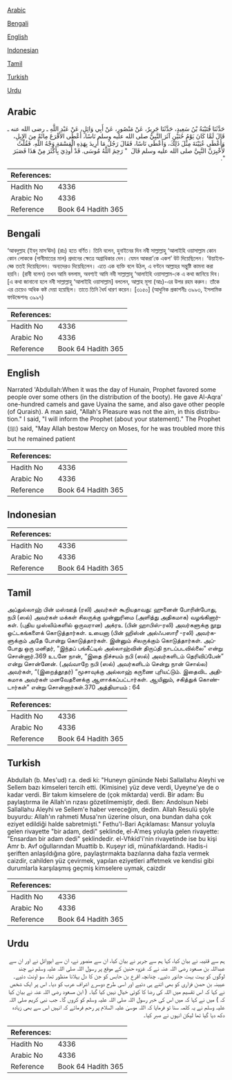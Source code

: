 [Arabic](#arabic)

[Bengali](#bengali)

[English](#english)

[Indonesian](#indonesian)

[Tamil](#tamil)

[Turkish](#turkish)

[Urdu](#urdu)

## Arabic


<div dir="rtl" lang="ar" style={{fontSize:'larger',backgroundColor:'#f8f9fa',padding:20}}>
حَدَّثَنَا قُتَيْبَةُ بْنُ سَعِيدٍ، حَدَّثَنَا جَرِيرٌ، عَنْ مَنْصُورٍ، عَنْ أَبِي وَائِلٍ، عَنْ عَبْدِ اللَّهِ ـ رضى الله عنه ـ قَالَ لَمَّا كَانَ يَوْمُ حُنَيْنٍ آثَرَ النَّبِيُّ صلى الله عليه وسلم نَاسًا، أَعْطَى الأَقْرَعَ مِائَةً مِنَ الإِبِلِ، وَأَعْطَى عُيَيْنَةَ مِثْلَ ذَلِكَ، وَأَعْطَى نَاسًا، فَقَالَ رَجُلٌ مَا أُرِيدَ بِهَذِهِ الْقِسْمَةِ وَجْهُ اللَّهِ‏.‏ فَقُلْتُ لأُخْبِرَنَّ النَّبِيَّ صلى الله عليه وسلم قَالَ ‏ "‏ رَحِمَ اللَّهُ مُوسَى‏.‏ قَدْ أُوذِيَ بِأَكْثَرَ مِنْ هَذَا فَصَبَرَ ‏"‏‏.‏
</div>
<div style={{backgroundColor:'#f8f9fa',padding:20, marginBottom: 10}}><table> <thead> <tr> <th>References:</th> <th></th> </tr> </thead> <tbody><tr><td>Hadith No</td><td>4336</td></tr><tr><td>Arabic No</td><td>4336</td></tr><tr><td>Reference</td><td>Book 64 Hadith 365</td></tr></tbody></table></div>

## Bengali


<div dir="ltr" lang="bn" style={{fontSize:'larger',backgroundColor:'#f8f9fa',padding:20}}>
‘আবদুল্লাহ (ইবনু মাস‘ঊদ) (রাঃ) হতে বর্ণিত। তিনি বলেন, হুনাইনের দিন নবী সাল্লাল্লাহু ‘আলাইহি ওয়াসাল্লাম কোন কোন লোককে (গানীমাতের মাল) প্রদানের ক্ষেত্রে অগ্রাধিকার দেন। যেমন আকরা’কে একশ’ উট দিয়েছিলেন। ‘উয়াইনাহ্কে ততই দিয়েছিলেন। অন্যদেরও দিয়েছিলেন। এতে এক ব্যক্তি বলে উঠল, এ বণ্টনে আল্লাহর সন্তুষ্টি কামনা করা হয়নি। (রাবী বলেন) তখন আমি বললাম, অবশ্যই আমি নবী সাল্লাল্লাহু ‘আলাইহি ওয়াসাল্লাম-কে এ কথা জানিয়ে দিব। [এ কথা জানানো হলে নবী সাল্লাল্লাহু ‘আলাইহি ওয়াসাল্লাম] বললেন, আল্লাহ মূসা (আঃ)-এর উপর রহম করুন। তাঁকে এর চেয়েও অধিক কষ্ট দেয়া হয়েছিল। তাতে তিনি ধৈর্য ধারণ করেন। [৩১৫০] (আধুনিক প্রকাশনীঃ ৩৯৯৩, ইসলামিক ফাউন্ডেশনঃ ৩৯৯৭)
</div>
<div style={{backgroundColor:'#f8f9fa',padding:20, marginBottom: 10}}><table> <thead> <tr> <th>References:</th> <th></th> </tr> </thead> <tbody><tr><td>Hadith No</td><td>4336</td></tr><tr><td>Arabic No</td><td>4336</td></tr><tr><td>Reference</td><td>Book 64 Hadith 365</td></tr></tbody></table></div>

## English


<div dir="ltr" lang="en" style={{fontSize:'larger',backgroundColor:'#f8f9fa',padding:20}}>
Narrated 'Abdullah:When it was the day of Hunain, Prophet favored some people over some others (in the distribution of the booty). He gave Al-Aqra' one-hundred camels and gave Uyaina the same, and also gave other people (of Quraish). A man said, "Allah's Pleasure was not the aim, in this distribution." I said, "I will inform the Prophet (about your statement)." The Prophet (ﷺ) said, "May Allah bestow Mercy on Moses, for he was troubled more this but he remained patient
</div>
<div style={{backgroundColor:'#f8f9fa',padding:20, marginBottom: 10}}><table> <thead> <tr> <th>References:</th> <th></th> </tr> </thead> <tbody><tr><td>Hadith No</td><td>4336</td></tr><tr><td>Arabic No</td><td>4336</td></tr><tr><td>Reference</td><td>Book 64 Hadith 365</td></tr></tbody></table></div>

## Indonesian


<div dir="ltr" lang="id" style={{fontSize:'larger',backgroundColor:'#f8f9fa',padding:20}}>

</div>
<div style={{backgroundColor:'#f8f9fa',padding:20, marginBottom: 10}}><table> <thead> <tr> <th>References:</th> <th></th> </tr> </thead> <tbody><tr><td>Hadith No</td><td>4336</td></tr><tr><td>Arabic No</td><td>4336</td></tr><tr><td>Reference</td><td>Book 64 Hadith 365</td></tr></tbody></table></div>

## Tamil


<div dir="ltr" lang="ta" style={{fontSize:'larger',backgroundColor:'#f8f9fa',padding:20}}>
அப்துல்லாஹ் பின் மஸ்ஊத் (ரலி) அவர்கள் கூறியதாவது: ஹுனைன் போரின்போது, நபி (ஸல்) அவர்கள் மக்கள் சிலருக்கு முன்னுரிமை (அளித்து அதிகமாக) வழங்கினார்கள். (புதிய முஸ்லிம்களில் ஒருவரான) அக்ரஉ (பின் ஹாபிஸ்-ரலி) அவர்களுக்கு நூறு ஒட்டகங்களைக் கொடுத்தார்கள். உயைனா (பின் ஹிஸ்ன் அல்ஃபஸாரீ -ரலி) அவர்களுக்கும் அதே போன்று கொடுத்தார்கள். இன்னும் சிலருக்கும் கொடுத்தார்கள். அப்போது ஒரு மனிதர், “இந்தப் பங்கீட்டில் அல்லாஹ்வின் திருப்தி நாடப்படவில்லை” என்று சொன்னார்.369 உடனே நான், “இதை நிச்சயம் நபி (ஸல்) அவர்களிடம் தெரிவிப்பேன்” என்று சொன்னேன். (அவ்வாறே நபி (ஸல்) அவர்களிடம் சென்று நான் சொல்ல) அவர்கள், “(இறைத்தூதர்) “மூசாவுக்கு அல்லாஹ் கருணை புரியட்டும். இதைவிட அதிகமாக அவர்கள் மனவேதனைக்கு ஆளாக்கப்பட்டார்கள். ஆயினும், சகித்துக் கொண்டார்கள்” என்று சொன்னார்கள்.370 அத்தியாயம் : 64
</div>
<div style={{backgroundColor:'#f8f9fa',padding:20, marginBottom: 10}}><table> <thead> <tr> <th>References:</th> <th></th> </tr> </thead> <tbody><tr><td>Hadith No</td><td>4336</td></tr><tr><td>Arabic No</td><td>4336</td></tr><tr><td>Reference</td><td>Book 64 Hadith 365</td></tr></tbody></table></div>

## Turkish


<div dir="ltr" lang="tr" style={{fontSize:'larger',backgroundColor:'#f8f9fa',padding:20}}>
Abdullah (b. Mes'ud) r.a. dedi ki: "Huneyn gününde Nebi Sallallahu Aleyhi ve Sellem bazı kimseleri tercih etti. (Kimisine) yüz deve verdi, Uyeyne'ye de o kadar verdi. Bir takım kimselere de (çok miktarda) verdi. Bir adam: Bu paylaştırma ile Allah'ın rızası gözetilmemiştir, dedi. Ben: Andolsun Nebi Sallallahu Aleyhi ve Sellem'e haber vereceğim, dedim. Allah Resulü şöyle buyurdu: Allah'ın rahmeti Musa'nın üzerine olsun, ona bundan daha çok eziyet edildiği halde sabretmişti." Fethu'l-Bari Açıklaması: Mansur yoluyla gelen rivayette "bir adam, dedi" şeklinde, el-A'meş yoluyla gelen rivayette: "Ensardan bir adam dedi" şeklindedir. el-Vfıkid'i'nin rivayetinde ise bu kişi Amr b. Avf oğullarından Muattib b. Kuşeyr idi, münafıklardandı. Hadis-i şeriften anlaşıldığına göre, paylaştırmakta bazılarına daha fazla vermek caizdir, cahilden yüz çevirmek, yapılan eziyetleri affetmek ve kendisi gibi durumlarla karşılaşmış geçmiş kimselere uymak, caizdir
</div>
<div style={{backgroundColor:'#f8f9fa',padding:20, marginBottom: 10}}><table> <thead> <tr> <th>References:</th> <th></th> </tr> </thead> <tbody><tr><td>Hadith No</td><td>4336</td></tr><tr><td>Arabic No</td><td>4336</td></tr><tr><td>Reference</td><td>Book 64 Hadith 365</td></tr></tbody></table></div>

## Urdu


<div dir="rtl" lang="ur" style={{fontSize:'larger',backgroundColor:'#f8f9fa',padding:20}}>
ہم سے قتیبہ نے بیان کیا، کہا ہم سے جریر نے بیان کیا، ان سے منصور نے، ان سے ابووائل نے اور ان سے عبداللہ بن مسعود رضی اللہ عنہ نے کہ غزوہ حنین کے موقع پر رسول اللہ صلی اللہ علیہ وسلم نے چند لوگوں کو بہت بہت جانور دئیے۔ چنانچہ اقرع بن حابس کو جن کا دل بہلانا منظور تھا، سو اونٹ دئیے۔ عیینہ بن حصن فزاری کو بھی اتنے ہی دئیے اور اسی طرح دوسرے اشراف عرب کو دیا۔ اس پر ایک شخص نے کہا کہ اس تقسیم میں اللہ کی رضا کا کوئی خیال نہیں کیا گیا۔ ( ابن مسعود رضی اللہ عنہ نے بیان کیا کہ ) میں نے کہا کہ میں اس کی خبر رسول اللہ صلی اللہ علیہ وسلم کو کروں گا۔ جب نبی کریم صلی اللہ علیہ وسلم نے یہ کلمہ سنا تو فرمایا کہ اللہ موسیٰ علیہ السلام پر رحم فرمائے کہ انہیں اس سے بھی زیادہ دکھ دیا گیا تھا لیکن انہوں نے صبر کیا۔
</div>
<div style={{backgroundColor:'#f8f9fa',padding:20, marginBottom: 10}}><table> <thead> <tr> <th>References:</th> <th></th> </tr> </thead> <tbody><tr><td>Hadith No</td><td>4336</td></tr><tr><td>Arabic No</td><td>4336</td></tr><tr><td>Reference</td><td>Book 64 Hadith 365</td></tr></tbody></table></div>